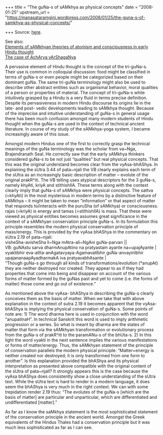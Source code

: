 +++
title = "The guNa-s of sAMkhya as physical concepts"
date = "2008-01-25"
upstream_url = "https://manasataramgini.wordpress.com/2008/01/25/the-guna-s-of-samkhya-as-physical-concepts/"

+++
Source: [here](https://manasataramgini.wordpress.com/2008/01/25/the-guna-s-of-samkhya-as-physical-concepts/).

See also:  
[Elements of sAMkhyan theories of atomism and consciousness in early Hindu thought](https://manasataramgini.wordpress.com/2008/01/20/elements-of-samkhyan-theories-of-atomism-and-consciousness-in-early-hindu-thought/ "Permanent Link to Elements of sAMkhyan theories of atomism and consciousness in early Hindu thought")  
[The case of AchArya vArShagaNya](https://manasataramgini.wordpress.com/2008/01/21/the-case-of-acharya-varshaganya/ "Permanent Link to The case of AchArya vArShagaNya")

A pervasive element of Hindu thought is the concept of the tri-guNa-s. Their use is common in colloquial discussion: food might be classified in terms of guNa-s or even people might be categorized based on their dominant guNa. The same tri-guNa terminology might also be used to describe other abstract entities such as organismal behavior, moral qualities of a person or properties of material. The concept of tri-guNa-s while intuitively grasped by a Hindu is a very fluid in terms precise definition. Despite its pervasiveness in modern Hindu discourse its origins lie in the late- and post- vedic developments leading to sAMkhya thought. Because of the imprecise and intuitive understanding of guNa-s in general usage there has been much confusion amongst many modern students of Hindu thought when the guNa-s are used in the context of technical ancient literature. In course of my study of the sAMkhya-yoga system, I became increasingly aware of this issue.

Amongst modern Hindus one of the first to correctly grasp the technical meanings of the guNa terminology was the scholar from va\~Nga, Brajendranath Seal. He correctly saw that the early sAMkhya thinkers considered guNa-s to be not just “qualities” but real physical concepts. That this was the original understand becomes clear from the vyAsa-bhAShya. In explaining the sUtra 3.44 of pata\~njali the VB clearly explains each term of the sUtra as an increasingly basic description of matter – evolute of the original prakR^iti. The VB telling uses atypical descriptors for the 3 guNa-s, namely khyAti, kriyA and stithishIlA. These terms along with the context clearly imply that guNa-s of sAMkhya were physical concepts. The sattva (=khyAti) in the most mysterious in modern terms by a distinctive feature of sAMkhya – it might be taken to mean “information” or that aspect of matter that responds to/interacts with the puruSha (of sAMkhya) or consciousness. rajas (=kriyA) is energy and tamas (=stithishIlA) is mass. That these were viewed as physical entities becomes assumes great significance in the context of a sAMkhyan conservation principle guNa-s. In its formulation this principle resembles the modern physical conservation principle of mass/energy. This is provided by the vyAsa bhAShya in the commentary on sUtra 2.19 of pata\~njali:  
visheSha-avisheSha li\~Nga mAtra-ali\~NgAni guNa-parvan \|\|  
VB: guNAstu sarva dharmAnupAtino na pratyastam ayante na+upajAyante \| vyaktibhir eva-atIta-anAgatavyaya-AgamavatIbhir guNa-anvayinIbhir upajananaapAyadharmakA iva pratyavabhAsante \|  
“Though guNa-s go through all kinds of transformations/evolution
(\*anupAt) they are neither destroyed nor created. They appear to as if
they had properties that come into being and disappear on account of the various forms of matter formed by the guNas past and yet to come (i.e. the forms of matter) those come and go out of existence.”

As mentioned above the vyAsa- bhAShya in describing the guNa-s clearly conceives them as the basis of matter. When we take that with above explanation in the context of sutra 2.19 it becomes apparent that the vyAsa-bhAShya is implying the physical conservation of guNa-s. Some points of note are: 1) The word dharma here is used in conjunction with the word “anupatinaH”. In technical Sanskrit this word is used to imply arithmetic progression or a series. So what is meant by dharma are the states of matter that form via the sAMkhyan transformation or evolutionary process from the guNa-s of prakR^iti to the paramANu-s of the bhUta-s. 2) In this light the word vyakti in the next sentence implies the various manifestations or forms of matter/energy. Thus, the sAMkhyan statement of the principle of conservation parallels the modern physical principle: “Matter+energy is neither created nor destroyed; it is only transformed from one form to another”. Is this explanation provided the bhAShya and its physical interpretation as presented above compatible with the original content of the sUtra of pata\~njalI? It strongly appears this is the case because the vyAsa bhAShya does consistently show a close understanding of the sUtra text. While the sUtra text is hard to render in a modern language, it does seem the bhAShya is very much in the right context. We can with some trepidation render 2.19 thus: “The evolutes of the guNa-s \[which are the basis of matter\] are particular and unparticular, which are differentiated and undifferentiated \[matter\].”

As far as I know the saMkhya statement is the most sophisticated statement of the conservation principle in the ancient world. Amongst the Greek equivalents of the Hindus Thales had a conservation principle but it was much less sophisticated as far as I can see.

